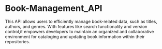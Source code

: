 # Book-Management_API
This API allows users to efficiently manage book-related data, such as titles, authors, and genres. With features like search functionality and version control,it empowers developers to maintain an organized and collaborative environment for cataloging and updating book information within their repositories.

